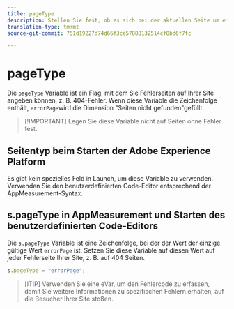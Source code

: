 ```yaml
---
title: pageType
description: Stellen Sie fest, ob es sich bei der aktuellen Seite um einen 404-Fehler handelt.
translation-type: tm+mt
source-git-commit: 751d19227d74d66f3ce57888132514cf8bd6f7fc

---
```



# pageType

Die `pageType` Variable ist ein Flag, mit dem Sie Fehlerseiten auf Ihrer Site angeben können, z. B. 404-Fehler. Wenn diese Variable die Zeichenfolge enthält, `errorPage`wird die Dimension &quot;Seiten nicht gefunden&quot;gefüllt.

> [!IMPORTANT] Legen Sie diese Variable nicht auf Seiten ohne Fehler fest.

## Seitentyp beim Starten der Adobe Experience Platform

Es gibt kein spezielles Feld in Launch, um diese Variable zu verwenden. Verwenden Sie den benutzerdefinierten Code-Editor entsprechend der AppMeasurement-Syntax.

## s.pageType in AppMeasurement und Starten des benutzerdefinierten Code-Editors

Die `s.pageType` Variable ist eine Zeichenfolge, bei der der Wert der einzige gültige Wert `errorPage` ist. Setzen Sie diese Variable auf diesen Wert auf jeder Fehlerseite Ihrer Site, z. B. auf 404 Seiten.

```js
s.pageType = "errorPage";
```

> [!TIP] Verwenden Sie eine eVar, um den Fehlercode zu erfassen, damit Sie weitere Informationen zu spezifischen Fehlern erhalten, auf die Besucher Ihrer Site stoßen.
